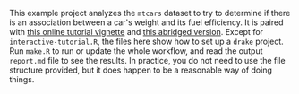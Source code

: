 This example project analyzes the `mtcars` dataset to try to determine if there is an association between a car's weight and its fuel efficiency. It is paired with [this online tutorial vignette](https://ropensci.github.io/drake/articles/quickstart.html) and [this abridged version](https://ropensci.github.io/drake/articles/drake.html). Except for `interactive-tutorial.R`, the files here show how to set up a `drake` project. Run `make.R` to run or update the whole workflow, and read the output `report.md` file to see the results. In practice, you do not need to use the file structure provided, but it does happen to be a reasonable way of doing things.
